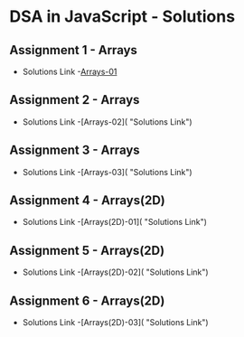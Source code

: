 # DSA in JavaScript - Solutions

## Assignment 1 - Arrays

- Solutions Link -[Arrays-01](https://github.com/MadhavSahi/FullStack-JavaScript-2022-23/tree/main/PlacementProgramAssignment_MadhavSahi/01-Arrays "Solutions Link")

## Assignment 2 - Arrays

- Solutions Link -[Arrays-02]( "Solutions Link")

## Assignment 3 - Arrays

- Solutions Link -[Arrays-03]( "Solutions Link")

## Assignment 4 - Arrays(2D)

- Solutions Link -[Arrays(2D)-01]( "Solutions Link")

## Assignment 5 - Arrays(2D)

- Solutions Link -[Arrays(2D)-02]( "Solutions Link")

## Assignment 6 - Arrays(2D)

- Solutions Link -[Arrays(2D)-03]( "Solutions Link")